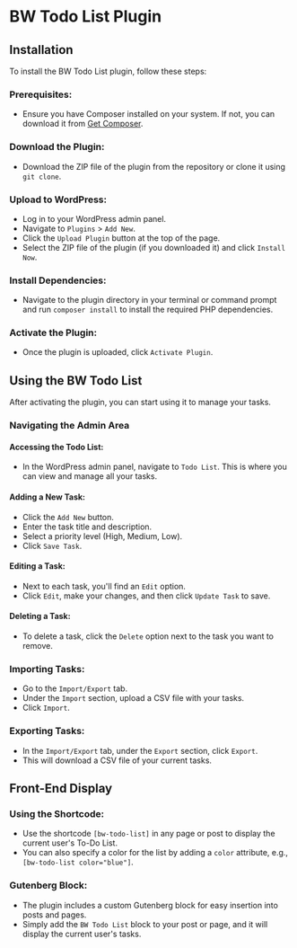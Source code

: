 # BW Todo List Plugin

## Installation

To install the BW Todo List plugin, follow these steps:

### Prerequisites:

- Ensure you have Composer installed on your system. If not, you can download it from [Get Composer](https://getcomposer.org/download/).

### Download the Plugin:

- Download the ZIP file of the plugin from the repository or clone it using `git clone`.

### Upload to WordPress:

- Log in to your WordPress admin panel.
- Navigate to `Plugins` > `Add New`.
- Click the `Upload Plugin` button at the top of the page.
- Select the ZIP file of the plugin (if you downloaded it) and click `Install Now`.

### Install Dependencies:

- Navigate to the plugin directory in your terminal or command prompt and run `composer install` to install the required PHP dependencies.

### Activate the Plugin:

- Once the plugin is uploaded, click `Activate Plugin`.

## Using the BW Todo List

After activating the plugin, you can start using it to manage your tasks.

### Navigating the Admin Area

#### Accessing the Todo List:

- In the WordPress admin panel, navigate to `Todo List`. This is where you can view and manage all your tasks.

#### Adding a New Task:

- Click the `Add New` button.
- Enter the task title and description.
- Select a priority level (High, Medium, Low).
- Click `Save Task`.

#### Editing a Task:

- Next to each task, you'll find an `Edit` option.
- Click `Edit`, make your changes, and then click `Update Task` to save.

#### Deleting a Task:

- To delete a task, click the `Delete` option next to the task you want to remove.

### Importing Tasks:

- Go to the `Import/Export` tab.
- Under the `Import` section, upload a CSV file with your tasks.
- Click `Import`.

### Exporting Tasks:

- In the `Import/Export` tab, under the `Export` section, click `Export`.
- This will download a CSV file of your current tasks.

## Front-End Display

### Using the Shortcode:

- Use the shortcode `[bw-todo-list]` in any page or post to display the current user's To-Do List.
- You can also specify a color for the list by adding a `color` attribute, e.g., `[bw-todo-list color="blue"]`.


### Gutenberg Block:

- The plugin includes a custom Gutenberg block for easy insertion into posts and pages.
- Simply add the `BW Todo List` block to your post or page, and it will display the current user's tasks.
